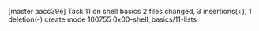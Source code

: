 [master aacc39e] Task 11 on shell basics
 2 files changed, 3 insertions(+), 1 deletion(-)
 create mode 100755 0x00-shell_basics/11-lists
